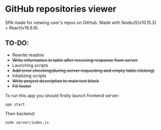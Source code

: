 # GitHub repositories viewer

SPA made for viewing user's repos on GitHub. Made with NodeJS(v10.15.3) + React(v16.8.6).

## TO-DO:
* Rewrite readme
* ~~Write information in table after receiving response from server~~
* Launching scripts
* ~~Add error checking(during server requesting and empty table clicking)~~
* Intializing scripts
* ~~Write project description to main text block~~ 
* ~~Fill footer~~

To run this app you should firstly launch frontend server:

```console
npm start
```

Then backend:

```console
node server/index.js
```
